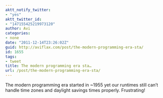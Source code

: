 ```yaml
---
aktt_notify_twitter:
- "yes"
aktt_twitter_id:
- "147155425219973120"
author: Avi
categories:
- none
date: "2011-12-14T23:26:02Z"
guid: http://aviflax.com/post/the-modern-programming-era-sta/
id: 1655
tags:
- tweet
title: The modern programming era sta…
url: /post/the-modern-programming-era-sta/
---
```

The modern programming era started in ~1955 yet our runtimes still can’t handle time zones and daylight savings times properly. Frustrating!